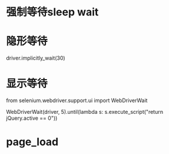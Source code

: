 
# 强制等待sleep wait
# 隐形等待
driver.implicitly_wait(30)
# 显示等待
from selenium.webdriver.support.ui import WebDriverWait

WebDriverWait(driver, 5).until(lambda s: s.execute_script("return jQuery.active == 0"))
# page_load
